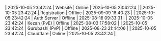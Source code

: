 | 2025-10-05 23:42:24 | Website | Online | 2025-10-05 23:42:24 |
| 2025-10-05 23:42:24 | Registration | Offline | 2025-09-09 16:40:23 |
| 2025-10-05 23:42:24 | Auth Server | Offline | 2025-08-18 09:33:31 |
| 2025-10-05 23:42:24 | Kezan (PvE) | Offline | 2025-08-03 17:58:02 |
| 2025-10-05 23:42:24 | Gurubashi (PvP) | Offline | 2025-08-23 21:44:06 |
| 2025-10-05 23:42:24 | Cloudflare | Online | 2025-10-05 23:42:24 |
